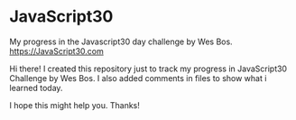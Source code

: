# JavaScript30
My progress in the Javascript30 day challenge by Wes Bos. https://JavaScript30.com

Hi there!
I created this repository just to track my progress in JavaScript30 Challenge by Wes Bos.
I also added comments in files to show what i learned today.

I hope this might help you.
Thanks!

